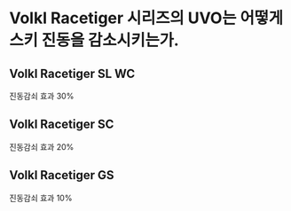 # Volkl Racetiger 시리즈의 UVO는 어떻게 스키 진동을 감소시키는가.

## Volkl Racetiger SL WC
진동감쇠 효과 30%
## Volkl Racetiger SC
진동감쇠 효과 20%
## Volkl Racetiger GS
진동감쇠 효과 10%
